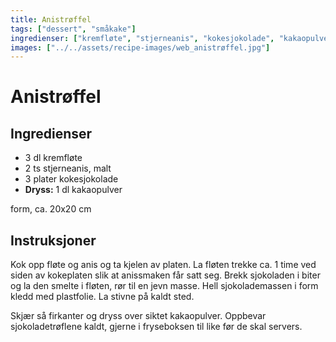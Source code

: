```yaml
---
title: Anistrøffel
tags: ["dessert", "småkake"]
ingredienser: ["kremfløte", "stjerneanis", "kokesjokolade", "kakaopulver"]
images: ["../../assets/recipe-images/web_anistrøffel.jpg"]
---
```


# Anistrøffel

## Ingredienser

- 3 dl kremfløte
- 2 ts stjerneanis, malt
- 3 plater kokesjokolade
- **Dryss:** 1 dl kakaopulver

form, ca. 20x20 cm

## Instruksjoner

Kok opp fløte og anis og ta kjelen av platen. La fløten trekke ca. 1 time ved siden av kokeplaten slik at anissmaken får satt seg. Brekk sjokoladen i biter og la den smelte i fløten, rør til en jevn masse. Hell sjokolademassen i form kledd med plastfolie. La stivne på kaldt sted.

Skjær så firkanter og dryss over siktet kakaopulver. Oppbevar sjokoladetrøflene kaldt, gjerne i fryseboksen til like før de skal servers.
